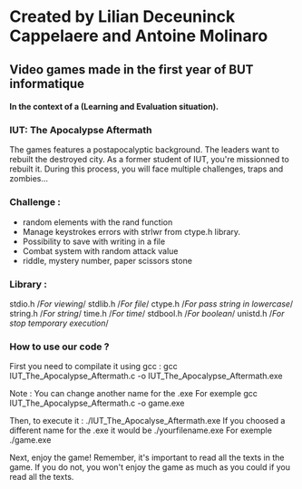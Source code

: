 # Created by Lilian Deceuninck Cappelaere and Antoine Molinaro
## Video games made in the first year of BUT informatique 
#### In the context of a (Learning and Evaluation situation).


### IUT: The Apocalypse Aftermath

The games features a postapocalyptic background. The leaders want to rebuilt the destroyed city. As a former student of IUT, you're missionned to rebuilt it. During this process, you will face multiple challenges, traps and zombies...

### Challenge :
- random elements with the rand function
- Manage keystrokes errors with strlwr from ctype.h library.
- Possibility to save with writing in a file
- Combat system with random attack value
- riddle, mystery number, paper scissors stone

### Library :
stdio.h     /*For viewing*/
stdlib.h    /*For file*/
ctype.h     /*For pass string in lowercase*/
string.h    /*For string*/
time.h      /*For time*/
stdbool.h   /*For boolean*/
unistd.h    /*For stop temporary execution*/

### How to use our code ?

First you need to compilate it using gcc : gcc IUT_The_Apocalypse_Aftermath.c -o IUT_The_Apocalypse_Aftermath.exe

Note : You can change another name for the .exe
For exemple gcc IUT_The_Apocalypse_Aftermath.c -o game.exe

Then, to execute it : ./IUT_The_Apocalyse_Aftermath.exe
If you choosed a different name for the .exe it would be ./yourfilename.exe
For exemple ./game.exe

Next, enjoy the game!
Remember, it's important to read all the texts in the game. If you do not, you won't enjoy the game as much as you could if you read all the texts.
